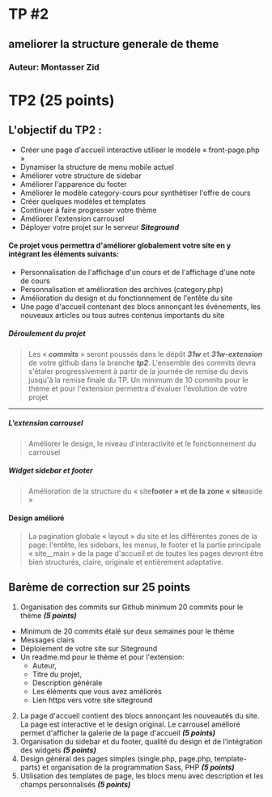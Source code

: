 # TP #2
## ameliorer la structure generale de theme
### Auteur: Montasser Zid
<!-- #### Objectifs du TP2 : -->
# TP2 (25 points)

## L\'objectif du TP2 :

- Créer une page d'accueil interactive utiliser le modèle « front-page.php »
- Dynamiser la structure de menu mobile actuel
- Améliorer votre structure de sidebar
- Améliorer l'apparence du footer
- Améliorer le modèle category-cours pour synthétiser l'offre de cours
- Créer quelques modèles et templates
- Continuer à faire progresser votre thème
- Améliorer l'extension carrousel
- Déployer votre projet sur le serveur **_Siteground_**

#### Ce projet vous permettra d\'améliorer globalement votre site en y intégrant les éléments suivants:

- Personnalisation de l'affichage d'un cours et de l'affichage d'une note de cours
- Personnalisation et amélioration des archives (category.php)
- Amélioration du design et du fonctionnement de l'entête du site
- Une page d'accueil contenant des blocs annonçant les événements, les nouveaux articles ou tous autres contenus importants du site

##### Déroulement du projet

> Les « **_commits_** » seront poussés dans le dépôt **_31w_** et **_31w-extension_** de votre github dans la branche **_tp2_**.
> L\'ensemble des commits devra s\'étaler progressivement à partir de la journée de remise du devis jusqu\'à la remise finale du TP.
> Un minimum de 10 commits pour le thème et pour l\'extension permettra d\'évaluer l\'évolution de votre projet
---

##### L\'extension carrousel

> Améliorer le design, le niveau d'interactivité et le fonctionnement du carrousel
##### Widget sidebar et footer

> Amélioration de la structure du « site**footer » et de la zone « site**aside »
#### Design amélioré

> La pagination globale « layout » du site et les différentes zones de la page: l'entête, les sidebars, les menus, le footer et la partie principale « site\_\_main » de la page d'accueil et de toutes les pages devront être bien structurés, claire, originale et entièrement adaptative.
## Barème de correction sur 25 points

1. Organisation des commits sur Github minimum 20 commits pour le thème **_(5 points)_**

- Minimum de 20 commits étalé sur deux semaines pour le thème
- Messages clairs
- Déploiement de votre site sur Siteground
- Un readme.md pour le thème et pour l'extension:
  - Auteur,
  - Titre du projet,
  - Description générale
  - Les éléments que vous avez améliorés
  - Lien https vers votre site siteground

2. La page d'accueil contient des blocs annonçant les nouveautés du site. La page est interactive et le design original. Le carrousel amélioré permet d'afficher la galerie de la page d'accueil **_(5 points)_**
3. Organisation du sidebar et du footer, qualité du design et de l’intégration des widgets **_(5 points)_**
4. Design général des pages simples (single.php, page.php, template-parts) et organisation de la programmation Sass, PHP **_(5 points)_**
5. Utilisation des templates de page, les blocs menu avec description et les champs personnalisés **_(5 points)_**